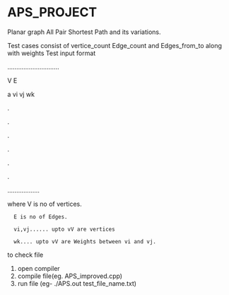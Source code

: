 # APS_PROJECT
Planar graph All Pair Shortest Path and its variations.


Test cases consist of vertice_count Edge_count and Edges_from_to along with weights
Test input format

.............................

V E

a vi vj wk

.

.

.

.

.

.

..................

where V is no of vertices.

      E is no of Edges.
      
      vi,vj...... upto vV are vertices
      
      wk.... upto vV are Weights between vi and vj.
      
to check file

1) open compiler
2) compile file(eg. APS_improved.cpp)
3) run file (eg-    ./APS.out test_file_name.txt)
